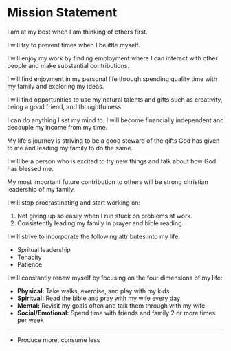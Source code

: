 # Mission Statement

I am at my best when I am thinking of others first.

I will try to prevent times when I belittle myself.

I will enjoy my work by finding employment where I can interact with other people and make substantial contributions.

I will find enjoyment in my personal life through spending quality time with my family and exploring my ideas.

I will find opportunities to use my natural talents and gifts such as creativity, being a good friend, and thoughtfulness.

I can do anything I set my mind to. I will become financially independent and decouple my income from my time.

My life's journey is striving to be a good steward of the gifts God has given to me and leading my family to do the same.

I will be a person who is excited to try new things and talk about how God has blessed me.

My most important future contribution to others will be strong christian leadership of my family.

I will stop procrastinating and start working on:

1. Not giving up so easily when I run stuck on problems at work.
2. Consistently leading my family in prayer and bible reading.

I will strive to incorporate the following attributes into my life:

- Spritual leadership
- Tenacity
- Patience

I will constantly renew myself by focusing on the four dimensions of my life:

- **Physical:** Take walks, exercise, and play with my kids
- **Spiritual:** Read the bible and pray with my wife every day
- **Mental:** Revisit my goals often and talk them through with my wife
- **Social/Emotional:** Spend time with friends and family 2 or more times per week

---

- Produce more, consume less